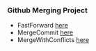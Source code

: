 ### Github  Merging Project

- FastForward [here](https://github.com/gautams-nrifintech/GMP-fast-forward)
- MergeCommit [here](https://github.com/gautams-nrifintech/GMP-merge-commit)
- MergeWithConflicts [here](https://github.com/gautams-nrifintech/GMP-mergeconflicts)